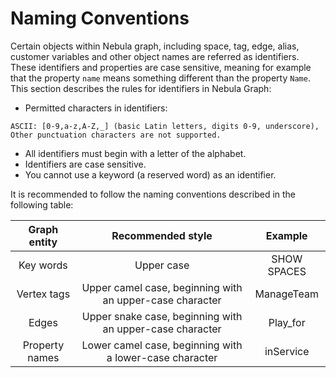 # Naming Conventions
Certain objects within Nebula graph, including space, tag, edge, alias, customer variables and other object names are referred as identifiers. These identifiers and properties are case sensitive, meaning for example that the property `name` means something different than the property `Name`. This section describes the rules for identifiers in Nebula Graph:
- Permitted characters in identifiers:
```
ASCII: [0-9,a-z,A-Z,_] (basic Latin letters, digits 0-9, underscore), Other punctuation characters are not supported. 
```
- All identifiers must begin with a letter of the alphabet.
- Identifiers are case sensitive.
- You cannot use a keyword (a reserved word) as an identifier.

It is recommended to follow the naming conventions described in the following table:

| Graph entity  | Recommended style                                          | Example     |
|:-:            | :-:                                                        | :-:         |
|Key words      | Upper case                                                 | SHOW SPACES |
|Vertex tags    | Upper camel case, beginning with an upper-case character   | ManageTeam  |
|Edges          | Upper snake case, beginning with an upper-case character   | Play_for    |
|Property names | Lower camel case, beginning with a lower-case character    | inService   |